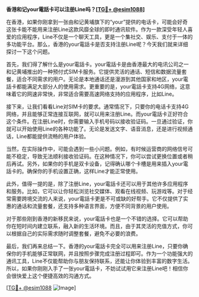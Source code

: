 **香港和记your電話卡可以注册Line吗？[[TG💪+ @esim1088](https://t.me/s/esim1088)]**

在香港，如果你刚拿到一张由和记黄埔旗下的“your”提供的电话卡，可能会好奇这张卡能不能用来注册Line这款风靡全球的即时通讯软件。作为一款深受年轻人喜爱的应用程序，Line不仅是一个聊天工具，更是一个集社交、娱乐、支付于一体的多功能平台。那么，香港的your電話卡是否支持注册Line呢？今天我们就来详细探讨一下这个问题。

首先，我们得了解什么是your電話卡。your電話卡是由香港最大的电讯公司之一和记黄埔推出的一种预付式SIM卡服务。它提供灵活的通话、短信和数据流量套餐，适合不同需求的用户。无论是本地通话还是漫游到其他国家和地区，your電話卡都能满足大部分人的使用需求。更重要的是，your電話卡支持4G网络，这意味着它的网速非常快，非常适合需要高速网络支持的应用程序，比如Line。

接下来，让我们看看Line对SIM卡的要求。通常情况下，只要你的电话卡支持4G网络，并且能够正常连接互联网，就可以用来注册Line。而your電話卡正好符合这个条件。在注册Line时，你需要输入手机号码以接收验证码。一旦通过验证，你就可以开始使用Line的各种功能了。无论是发送文字、语音消息，还是进行视频通话，Line都能提供流畅的用户体验。

当然，在实际操作中，可能会遇到一些小问题。例如，有时候运营商的网络信号可能不稳定，导致无法顺利接收验证码。在这种情况下，你可以尝试更换位置或者稍后再试。另外，如果你的手机是双卡设备，记得确认哪个卡槽是用来插入your電話卡的。确保你的手机设置正确，这样Line才能正常使用。

此外，值得一提的是，除了注册Line，your電話卡还可以用于其他许多应用程序和服务。比如，它可以让你轻松浏览社交媒体、观看在线视频、玩游戏等。对于经常需要跨境交流的人来说，your電話卡更是不可或缺的好帮手。它不仅提供了实惠的通话和流量套餐，还支持多种语言界面，方便不同背景的用户使用。

对于那些刚到香港的新移民来说，your電話卡也是一个不错的选择。它可以帮助你在短时间内建立联系，融入新的生活环境。而且，由于其灵活的充值方式，你可以根据自己的实际需求随时调整套餐，避免不必要的浪费。

最后，我们再来总结一下。香港的your電話卡完全可以用来注册Line，只要你确保你的手机能够正常联网，并且按照步骤完成注册过程即可。作为一个功能强大的通讯工具，Line不仅能帮助你与朋友保持联系，还能让你体验到丰富的数字生活。所以，如果你刚刚入手了一张your電話卡，不妨试试用它来注册Line吧！相信你会很快爱上这个便捷高效的沟通方式。

[[TG💪+ @esim1088](https://t.me/s/esim1088) ![Image](https://i.postimg.cc/4NQfJmqS/Snipaste-2025-05-13-00-14-12.png)]